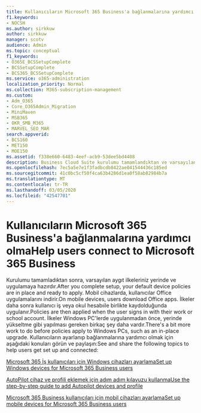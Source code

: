 ```yaml
---
title: Kullanıcıların Microsoft 365 Business'a bağlanmalarına yardımcı olma
f1.keywords:
- NOCSH
ms.author: sirkkuw
author: sirkkuw
manager: scotv
audience: Admin
ms.topic: conceptual
f1_keywords:
- O365E_BCSSetupComplete
- BCSSetupComplete
- BCS365_BCSSetupComplete
ms.service: o365-administration
localization_priority: Normal
ms.collection: M365-subscription-management
ms.custom:
- Adm_O365
- Core_O365Admin_Migration
- MiniMaven
- MSB365
- OKR_SMB_M365
- MARVEL_SEO_MAR
search.appverid:
- BCS160
- MET150
- MOE150
ms.assetid: f338e660-6483-4eef-acb9-53dee5bd4408
description: Business Cloud Suite kurulumu tamamlandıktan ve varsayılan cihaz ilkeleriniz uygulandıktan ve uygulanmaya hazır olduktan sonra ne beklemeniz gerektiğini öğrenin.
ms.openlocfilehash: 7ec5a5e7e1f3fadbcdb8422ae041544436c185ed
ms.sourcegitcommit: 41c0bc5cf50f4ca63b4286d1ea0f58ab82984b7a
ms.translationtype: MT
ms.contentlocale: tr-TR
ms.lasthandoff: 03/05/2020
ms.locfileid: "42547701"
---
```

# <a name="help-users-connect-to-microsoft-365-business"></a><span data-ttu-id="e93a6-103">Kullanıcıların Microsoft 365 Business'a bağlanmalarına yardımcı olma</span><span class="sxs-lookup"><span data-stu-id="e93a6-103">Help users connect to Microsoft 365 Business</span></span>

<span data-ttu-id="e93a6-104">Kurulumu tamamladıktan sonra, varsayılan aygıt ilkeleriniz yerinde ve uygulamaya hazırdır.</span><span class="sxs-lookup"><span data-stu-id="e93a6-104">After you complete setup, your default device policies are in place and ready to apply.</span></span> <span data-ttu-id="e93a6-105">Mobil cihazlarda, kullanıcılar Office uygulamalarını indirir.</span><span class="sxs-lookup"><span data-stu-id="e93a6-105">On mobile devices, users download Office apps.</span></span> <span data-ttu-id="e93a6-106">İlkeler daha sonra kullanıcı iş veya okul hesabıile birlikte kaydolduğunda uygulanır.</span><span class="sxs-lookup"><span data-stu-id="e93a6-106">Policies are then applied when the user signs in with their work or school account.</span></span> <span data-ttu-id="e93a6-107">İlkeler Windows PC'lerde uygulanmadan önce, yerinde yükseltme gibi yapılması gereken birkaç şey daha vardır.</span><span class="sxs-lookup"><span data-stu-id="e93a6-107">There's a bit more work to do before policies apply to Windows PCs, such as an in-place upgrade.</span></span> <span data-ttu-id="e93a6-108">Kullanıcıların ayarlanıp bağlanmalarına yardımcı olmak için aşağıdaki konuları görün ve paylaşın:</span><span class="sxs-lookup"><span data-stu-id="e93a6-108">See and share the following topics to help users get set up and connected:</span></span>
  
[<span data-ttu-id="e93a6-109">Microsoft 365 İş kullanıcıları için Windows cihazları ayarlama</span><span class="sxs-lookup"><span data-stu-id="e93a6-109">Set up Windows devices for Microsoft 365 Business users</span></span>](set-up-windows-devices.md)
  
[<span data-ttu-id="e93a6-110">AutoPilot cihaz ve profili eklemek için adım adım kılavuzu kullanma</span><span class="sxs-lookup"><span data-stu-id="e93a6-110">Use the step-by-step guide to add Autopilot devices and profile</span></span>](add-autopilot-devices-and-profile.md)
  
[<span data-ttu-id="e93a6-111">Microsoft 365 Business kullanıcıları için mobil cihazları ayarlama</span><span class="sxs-lookup"><span data-stu-id="e93a6-111">Set up mobile devices for Microsoft 365 Business users</span></span>](set-up-mobile-devices.md)
  

